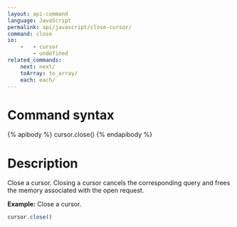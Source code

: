 ```yaml
---
layout: api-command
language: JavaScript
permalink: api/javascript/close-cursor/
command: close
io:
    -   - cursor
        - undefined
related_commands:
    next: next/
    toArray: to_array/
    each: each/
---
```


# Command syntax #

{% apibody %}
cursor.close()
{% endapibody %}

# Description #


Close a cursor. Closing a cursor cancels the corresponding query and frees the memory
associated with the open request.

__Example:__ Close a cursor.

```js
cursor.close()
```
